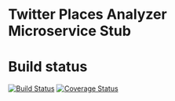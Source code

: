 Twitter Places Analyzer Microservice Stub
======================

# Build status
[![Build Status](https://travis-ci.org/microhackaton/twitter-places-analyzer-stub.svg?branch=master)](https://travis-ci.org/microhackaton/twitter-places-analyzer-stub) [![Coverage Status](http://img.shields.io/coveralls/microhackaton/twitter-places-analyzer-stub/master.svg)](https://coveralls.io/r/microhackaton/twitter-places-analyzer-stub)
